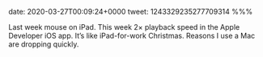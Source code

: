 date: 2020-03-27T00:09:24+0000
tweet: 1243329235277709314
%%%

Last week mouse on iPad. This week 2× playback speed in the Apple Developer iOS app. It’s like iPad-for-work Christmas. Reasons I use a Mac are dropping quickly.
